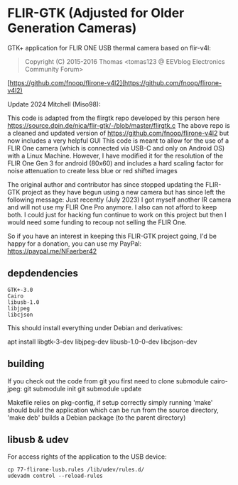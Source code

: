 # FLIR-GTK (Adjusted for Older Generation Cameras)

GTK+ application for FLIR ONE USB thermal camera based on flir-v4l:
>  Copyright (C) 2015-2016 Thomas <tomas123 @ EEVblog Electronics Community Forum>

[https://github.com/fnoop/flirone-v4l2](https://github.com/fnoop/flirone-v4l2)

Update 2024 Mitchell (Miso98):

This code is adapted from the flirgtk repo developed by this person here https://source.dpin.de/nica/flir-gtk/-/blob/master/flirgtk.c The above repo is a cleaned and updated version of https://github.com/fnoop/flirone-v4l2 but now includes a very helpful GUI This code is meant to allow for the use of a FLIR One camera (which is connected via USB-C and only on Android OS) with a Linux Machine. However, I have modified it for the resolution of the FLIR One Gen 3 for android (80x60) and includes a hard scaling factor for noise attenuation to create less blue or red shifted images

The original author and contributor has since stopped updating the FLIR-GTK project as they have begun using a new camera but has since left the following message:
Just recently (July 2023) I got myself another IR camera and will not use my FLIR
One Pro anymore. I also can not afford to keep both. I could just for
hacking fun continue to work on this project but then I would need some
funding to recoup not selling the FLIR One.

So if you have an interest in keeping this FLIR-GTK project going, I'd be
happy for a donation, you can use my PayPal:
https://paypal.me/NFaerber42



## depdendencies
```
GTK+-3.0
Cairo
libusb-1.0
libjpeg
libcjson
```
This should install everything under Debian and derivatives:

apt install libgtk-3-dev libjpeg-dev libusb-1.0-0-dev libcjson-dev

## building
If you check out the code from git you first need to clone submodule cairo-jpeg:
    git submodule init
    git submodule update

Makefile relies on pkg-config, if setup correctly simply running 'make'
should build the application which can be run from the source directory,
'make deb' builds a Debian package (to the parent directory)

## libusb & udev
For access rights of the application to the USB device:

    cp 77-flirone-lusb.rules /lib/udev/rules.d/
    udevadm control --reload-rules






